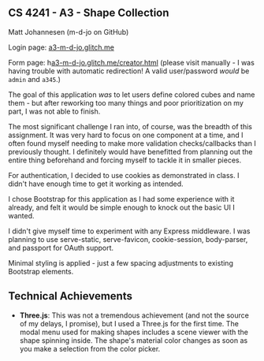 ## CS 4241 - A3 - Shape Collection
Matt Johannesen (m-d-jo on GitHub)

Login page: [a3-m-d-jo.glitch.me](https://a3-m-d-jo.glitch.me)

Form page: h[a3-m-d-jo.glitch.me/creator.html](https://a3-m-d-jo.glitch.me/creator.html) (please visit manually - I was having trouble with automatic redirection! A valid user/password *would* be ``admin`` and ``a345``.)

The goal of this application *was* to let users define colored cubes and name them - but after reworking too many things and poor prioritization on my part, I was not able to finish.

The most significant challenge I ran into, of course, was the breadth of this assignment.  It was very hard to focus on one component at a time, and I often found myself needing to make more validation checks/callbacks than I previously thought.  I definitely would have benefitted from planning out the entire thing beforehand and forcing myself to tackle it in smaller pieces.

For authentication, I decided to use cookies as demonstrated in class.  I didn't have enough time to get it working as intended.

I chose Bootstrap for this application as I had some experience with it already, and felt it would be simple enough to knock out the basic UI I wanted.

I didn't give myself time to experiment with any Express middleware.  I was planning to use serve-static, serve-favicon, cookie-session, body-parser, and passport for OAuth support.

Minimal styling is applied - just a few spacing adjustments to existing Bootstrap elements.

## Technical Achievements
- **Three.js**: This was not a tremendous achievement (and not the source of my delays, I promise), but I used a Three.js for the first time.  The modal menu used for making shapes includes a scene viewer with the shape spinning inside.  The shape's material color changes as soon as you make a selection from the color picker.